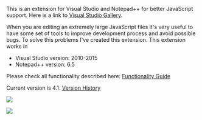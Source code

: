 This is an extension for Visual Studio and Notepad++ for better JavaScript support. 
Here is a link to  [Visual Studio Gallery](http://visualstudiogallery.msdn.microsoft.com/288a2b0f-1357-47b4-8215-1134c36bdf30).

When you are editing an extremely large JavaScript files it's very useful to have some set of tools to improve development process and avoid possible bugs.
To solve this problems I've created this extension.
This extension works in
 * Visual Studio version: 2010-2015
 * Notepad++ version: 6.5

Please check all functionality described here: [Functionality Guide](https://github.com/megaboich/jsparser/wiki/Functionality-Guide)

Current version is 4.1. [Version History](https://github.com/megaboich/jsparser/wiki/Version-History)

![](https://raw.githubusercontent.com/megaboich/js-map-parser/master/site/vs/dark_theme.png)

![](https://raw.githubusercontent.com/megaboich/js-map-parser/master/site/npp/npp.png)


